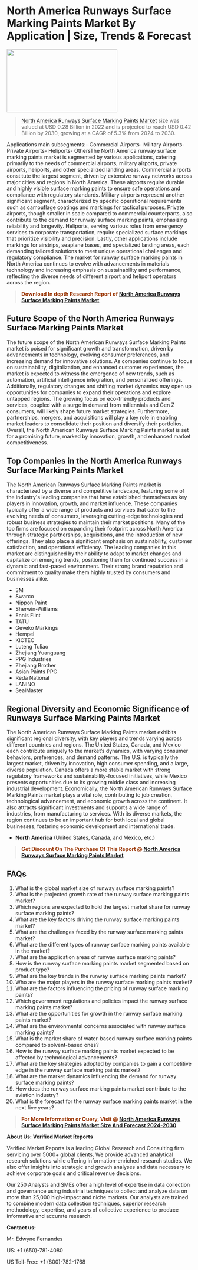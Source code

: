 <p><h1>North America Runways Surface Marking Paints Market By Application | Size, Trends & Forecast</h1><p><img class="aligncenter size-medium wp-image-105565" src="https://ffe5etoiles.com/wp-content/uploads/2025/01/MST7-300x171.png" alt="" width="300" height="171" /></p><blockquote><p><a href="https://www.verifiedmarketreports.com/download-sample/?rid=316526&utm_source=Github-NA&utm_medium=355" target="_blank">North America Runways Surface Marking Paints Market</a> size was valued at USD 0.28 Billion in 2022 and is projected to reach USD 0.42 Billion by 2030, growing at a CAGR of 5.3% from 2024 to 2030.</p></blockquote>Applications main subsegments:- Commercial Airports- Military Airports- Private Airports- Heliports- OthersThe North America runway surface marking paints market is segmented by various applications, catering primarily to the needs of commercial airports, military airports, private airports, heliports, and other specialized landing areas. Commercial airports constitute the largest segment, driven by extensive runway networks across major cities and regions in North America. These airports require durable and highly visible surface marking paints to ensure safe operations and compliance with regulatory standards. Military airports represent another significant segment, characterized by specific operational requirements such as camouflage coatings and markings for tactical purposes. Private airports, though smaller in scale compared to commercial counterparts, also contribute to the demand for runway surface marking paints, emphasizing reliability and longevity. Heliports, serving various roles from emergency services to corporate transportation, require specialized surface markings that prioritize visibility and precision. Lastly, other applications include markings for airstrips, seaplane bases, and specialized landing areas, each demanding tailored solutions to meet unique operational challenges and regulatory compliance. The market for runway surface marking paints in North America continues to evolve with advancements in materials technology and increasing emphasis on sustainability and performance, reflecting the diverse needs of different airport and heliport operators across the region.</p><blockquote><p><span style="color: #993300;"><strong>Download In depth Research Report of <a href="https://www.verifiedmarketreports.com/download-sample/?rid=316526&utm_source=Github-NA&utm_medium=355">North America Runways Surface Marking Paints Market</a></strong></span></p></blockquote><h2>Future Scope of the North America Runways Surface Marking Paints Market</h2><p>The future scope of the North American Runways Surface Marking Paints market is poised for significant growth and transformation, driven by advancements in technology, evolving consumer preferences, and increasing demand for innovative solutions. As companies continue to focus on sustainability, digitalization, and enhanced customer experiences, the market is expected to witness the emergence of new trends, such as automation, artificial intelligence integration, and personalized offerings. Additionally, regulatory changes and shifting market dynamics may open up opportunities for companies to expand their operations and explore untapped regions. The growing focus on eco-friendly products and services, coupled with a surge in demand from millennials and Gen Z consumers, will likely shape future market strategies. Furthermore, partnerships, mergers, and acquisitions will play a key role in enabling market leaders to consolidate their position and diversify their portfolios. Overall, the North American Runways Surface Marking Paints market is set for a promising future, marked by innovation, growth, and enhanced market competitiveness.</p><h2>Top Companies in the North America Runways Surface Marking Paints Market</h2><p>The North American Runways Surface Marking Paints market is characterized by a diverse and competitive landscape, featuring some of the industry's leading companies that have established themselves as key players in innovation, growth, and market influence. These companies typically offer a wide range of products and services that cater to the evolving needs of consumers, leveraging cutting-edge technologies and robust business strategies to maintain their market positions. Many of the top firms are focused on expanding their footprint across North America through strategic partnerships, acquisitions, and the introduction of new offerings. They also place a significant emphasis on sustainability, customer satisfaction, and operational efficiency. The leading companies in this market are distinguished by their ability to adapt to market changes and capitalize on emerging trends, positioning them for continued success in a dynamic and fast-paced environment. Their strong brand reputation and commitment to quality make them highly trusted by consumers and businesses alike.</p><p><ul><li>3M </li><li> Swarco </li><li> Nippon Paint </li><li> Sherwin-Williams </li><li> Ennis Flint </li><li> TATU </li><li> Geveko Markings </li><li> Hempel </li><li> KICTEC </li><li> Luteng Tuliao </li><li> Zhejiang Yuanguang </li><li> PPG Industries </li><li> Zhejiang Brother </li><li> Asian Paints PPG </li><li> Reda National </li><li> LANINO </li><li> SealMaster</li></ul></p><h2>Regional Diversity and Economic Significance of Runways Surface Marking Paints Market</h2><p>The North American Runways Surface Marking Paints market exhibits significant regional diversity, with key players and trends varying across different countries and regions. The United States, Canada, and Mexico each contribute uniquely to the market’s dynamics, with varying consumer behaviors, preferences, and demand patterns. The U.S. is typically the largest market, driven by innovation, high consumer spending, and a large, diverse population. Canada offers a more stable market with strong regulatory frameworks and sustainability-focused initiatives, while Mexico presents opportunities due to its growing middle class and increasing industrial development. Economically, the North American Runways Surface Marking Paints market plays a vital role, contributing to job creation, technological advancement, and economic growth across the continent. It also attracts significant investments and supports a wide range of industries, from manufacturing to services. With its diverse markets, the region continues to be an important hub for both local and global businesses, fostering economic development and international trade.</p><ul> <li><strong>North America</strong> (United States, Canada, and Mexico, etc.)</li></ul><blockquote><p><span style="color: #993300;"><strong>Get Discount On The Purchase Of This Report @ <a href="https://www.verifiedmarketreports.com/ask-for-discount/?rid=316526&utm_source=Github-NA&utm_medium=355">North America Runways Surface Marking Paints Market</a></strong></span></p></blockquote><h2>FAQs</h2><p><ol> <li>What is the global market size of runway surface marking paints?</div><div></li> <li>What is the projected growth rate of the runway surface marking paints market?</div><div></li> <li>Which regions are expected to hold the largest market share for runway surface marking paints?</div><div></li> <li>What are the key factors driving the runway surface marking paints market?</div><div></li> <li>What are the challenges faced by the runway surface marking paints market?</div><div></li> <li>What are the different types of runway surface marking paints available in the market?</div><div></li> <li>What are the application areas of runway surface marking paints?</div><div></li> <li>How is the runway surface marking paints market segmented based on product type?</div><div></li> <li>What are the key trends in the runway surface marking paints market?</div><div></li> <li>Who are the major players in the runway surface marking paints market?</div><div></li> <li>What are the factors influencing the pricing of runway surface marking paints?</div><div></li> <li>Which government regulations and policies impact the runway surface marking paints market?</div><div></li> <li>What are the opportunities for growth in the runway surface marking paints market?</div><div></li> <li>What are the environmental concerns associated with runway surface marking paints?</div><div></li> <li>What is the market share of water-based runway surface marking paints compared to solvent-based ones?</div><div></li> <li>How is the runway surface marking paints market expected to be affected by technological advancements?</div><div></li> <li>What are the key strategies adopted by companies to gain a competitive edge in the runway surface marking paints market?</div><div></li> <li>What are the market dynamics influencing the demand for runway surface marking paints?</div><div></li> <li>How does the runway surface marking paints market contribute to the aviation industry?</div><div></li> <li>What is the forecast for the runway surface marking paints market in the next five years?</div><div></li></ol></p><blockquote><p><span style="color: #993300;"><strong>For More Information or Query, Visit @ <a href="https://www.verifiedmarketreports.com/product/runways-surface-marking-paints-market/">North America Runways Surface Marking Paints Market Size And Forecast 2024-2030</a></strong></span></p></blockquote><p><strong>About Us: Verified Market Reports</strong></p><p>Verified Market Reports is a leading Global Research and Consulting firm servicing over 5000+ global clients. We provide advanced analytical research solutions while offering information-enriched research studies. We also offer insights into strategic and growth analyses and data necessary to achieve corporate goals and critical revenue decisions.</p><p>Our 250 Analysts and SMEs offer a high level of expertise in data collection and governance using industrial techniques to collect and analyze data on more than 25,000 high-impact and niche markets. Our analysts are trained to combine modern data collection techniques, superior research methodology, expertise, and years of collective experience to produce informative and accurate research.</p><p><strong>Contact us:</strong></p><p>Mr. Edwyne Fernandes</p><p>US: +1 (650)-781-4080</p><p>US Toll-Free: +1 (800)-782-1768</p>
